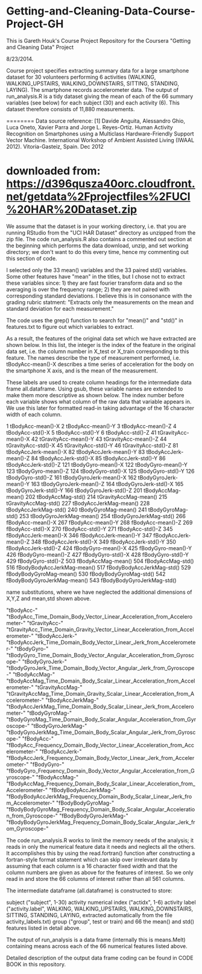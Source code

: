 Getting-and-Cleaning-Data-Course-Project-GH
===========================================

This is Gareth Houk's Course Project Repository for the Coursera "Getting and Cleaning Data" Project

8/23/2014.

Course project specifies extracting summary data for a large smartphone dataset for 30 volunteers performing 6 activities (WALKING, WALKING_UPSTAIRS, WALKING_DOWNSTAIRS, SITTING, STANDING, LAYING).  The smartphone records accelerometer data. The output of run_analysis.R is a tidy dataset giving the mean of each of the 66 summary variables (see below) for each subject (30) and each activity (6).  This dataset therefore consists of 11,880 measurements.    

========
Data source reference: 
[1] Davide Anguita, Alessandro Ghio, Luca Oneto, Xavier Parra and Jorge L. Reyes-Ortiz. Human Activity Recognition on Smartphones using a Multiclass Hardware-Friendly Support Vector Machine. International Workshop of Ambient Assisted Living (IWAAL 2012). Vitoria-Gasteiz, Spain. Dec 2012

downloaded from: 
https://d396qusza40orc.cloudfront.net/getdata%2Fprojectfiles%2FUCI%20HAR%20Dataset.zip
========

We assume that the dataset is in your working directory, i.e. that you are running RStudio from the "UCI HAR Dataset" directory as unzipped from the zip file.  The code run_analysis.R also contains a commented out section at the beginning which performs the data download, unzip, and set working directory; we don't want to do this every time, hence my commenting out this section of code.

I selected only the 33 mean() variables and the 33 paired std() variables.  Some other features have "mean" in the titles, but I chose not to extract these variables since: 1) they are fast fourier transform data and so the averaging is over the frequency range; 2) they are not paired with corresponding standard deviations.  I believe this is in consonance with the grading rubric statment: "Extracts only the measurements on the mean and standard deviation for each measurement."  

The code uses the grep() function to search for "mean()" and "std()" in features.txt to figure out which variables to extract.

As a result, the features of the original data set which we have extracted are shown below.  In this list, the integer is the index of the feature in the original data set, i.e. the column number in X_test or X_train corresponding to this feature.  The names describe the type of measurement performed, i.e. tBodyAcc-mean()-X describes a time series of acceleration for the body on the smartphone X axis, and is the mean of the measurement.  

These labels are used to create column headings for the intermediate data frame all.dataframe.  Using gsub, these 
variable names are extended to make them more descriptive as shown below.  The index number before each variable shows what column of the raw data that variable appears in.  We use this later for formatted read-in taking advantage of the 
16 character width of each column.

1 tBodyAcc-mean()-X
2 tBodyAcc-mean()-Y
3 tBodyAcc-mean()-Z
4 tBodyAcc-std()-X
5 tBodyAcc-std()-Y
6 tBodyAcc-std()-Z
41 tGravityAcc-mean()-X
42 tGravityAcc-mean()-Y
43 tGravityAcc-mean()-Z
44 tGravityAcc-std()-X
45 tGravityAcc-std()-Y
46 tGravityAcc-std()-Z
81 tBodyAccJerk-mean()-X
82 tBodyAccJerk-mean()-Y
83 tBodyAccJerk-mean()-Z
84 tBodyAccJerk-std()-X
85 tBodyAccJerk-std()-Y
86 tBodyAccJerk-std()-Z
121 tBodyGyro-mean()-X
122 tBodyGyro-mean()-Y
123 tBodyGyro-mean()-Z
124 tBodyGyro-std()-X
125 tBodyGyro-std()-Y
126 tBodyGyro-std()-Z
161 tBodyGyroJerk-mean()-X
162 tBodyGyroJerk-mean()-Y
163 tBodyGyroJerk-mean()-Z
164 tBodyGyroJerk-std()-X
165 tBodyGyroJerk-std()-Y
166 tBodyGyroJerk-std()-Z
201 tBodyAccMag-mean()
202 tBodyAccMag-std()
214 tGravityAccMag-mean()
215 tGravityAccMag-std()
227 tBodyAccJerkMag-mean()
228 tBodyAccJerkMag-std()
240 tBodyGyroMag-mean()
241 tBodyGyroMag-std()
253 tBodyGyroJerkMag-mean()
254 tBodyGyroJerkMag-std()
266 fBodyAcc-mean()-X
267 fBodyAcc-mean()-Y
268 fBodyAcc-mean()-Z
269 fBodyAcc-std()-X
270 fBodyAcc-std()-Y
271 fBodyAcc-std()-Z
345 fBodyAccJerk-mean()-X
346 fBodyAccJerk-mean()-Y
347 fBodyAccJerk-mean()-Z
348 fBodyAccJerk-std()-X
349 fBodyAccJerk-std()-Y
350 fBodyAccJerk-std()-Z
424 fBodyGyro-mean()-X
425 fBodyGyro-mean()-Y
426 fBodyGyro-mean()-Z
427 fBodyGyro-std()-X
428 fBodyGyro-std()-Y
429 fBodyGyro-std()-Z
503 fBodyAccMag-mean()
504 fBodyAccMag-std()
516 fBodyBodyAccJerkMag-mean()
517 fBodyBodyAccJerkMag-std()
529 fBodyBodyGyroMag-mean()
530 fBodyBodyGyroMag-std()
542 fBodyBodyGyroJerkMag-mean()
543 fBodyBodyGyroJerkMag-std()

name substitutions, where we have neglected the additional dimensions of X,Y,Z and mean,std shown above.

"tBodyAcc-"             "tBodyAcc_Time_Domain_Body_Vector_Linear_Acceleration_from_Accelerometer-"
"tGravityAcc-"          "tGravityAcc_Time_Domain_Gravity_Vector_Linear_Acceleration_from_Accelerometer-"
"tBodyAccJerk-"         "tBodyAccJerk_Time_Domain_Body_Vector_Linear_Jerk_from_Accelerometer-"
"tBodyGyro-"            "tBodyGyro_Time_Domain_Body_Vector_Angular_Acceleration_from_Gyroscope-"
"tBodyGyroJerk-"        "tBodyGyroJerk_Time_Domain_Body_Vector_Angular_Jerk_from_Gyroscope-"
"tBodyAccMag-"          "tBodyAccMag_Time_Domain_Body_Scalar_Linear_Acceleration_from_Accelerometer-"
"tGravityAccMag-"       "tGravityAccMag_Time_Domain_Gravity_Scalar_Linear_Acceleration_from_Accelerometer-"
"tBodyAccJerkMag-"      "tBodyAccJerkMag_Time_Domain_Body_Scalar_Linear_Jerk_from_Accelerometer-"
"tBodyGyroMag-"         "tBodyGyroMag_Time_Domain_Body_Scalar_Angular_Acceleration_from_Gyroscope-"
"tBodyGyroJerkMag-"     "tBodyGyroJerkMag_Time_Domain_Body_Scalar_Angular_Jerk_from_Gyroscope-"
"fBodyAcc-"             "fBodyAcc_Frequency_Domain_Body_Vector_Linear_Acceleration_from_Accelerometer-"
"fBodyAccJerk-"         "fBodyAccJerk_Frequency_Domain_Body_Vector_Linear_Jerk_from_Accelerometer-"
"fBodyGyro-"            "fBodyGyro_Frequency_Domain_Body_Vector_Angular_Acceleration_from_Gyroscope-"
"fBodyAccMag-"          "fBodyAccMag_Frequency_Domain_Body_Scalar_Linear_Acceleration_from_Accelerometer-"
"fBodyBodyAccJerkMag-"  "fBodyBodyAccJerkMag_Frequency_Domain_Body_Scalar_Linear_Jerk_from_Accelerometer-"
"fBodyBodyGyroMag-"     "fBodyBodyGyroMag_Frequency_Domain_Body_Scalar_Angular_Acceleration_from_Gyroscope-"
"fBodyBodyGyroJerkMag-" "fBodyBodyGyroJerkMag_Frequency_Domain_Body_Scalar_Angular_Jerk_from_Gyroscope-"

The code run_analysis.R works to limit the memory needs of the analysis; it reads in only the numerical feature data it needs and neglects all the others.  It accomplishes this by using the read.fortran() function after constructing a fortran-style format statement which can skip over irrelevant data by assuming that each column is a 16 character fixed width and that the column numbers are given as above for the features of interest.  So we only read in and store the 66 columns of interest rather than all 561 columns.

The intermediate dataframe (all.dataframe) is constructed to store:

subject ("subject", 1-30) 
activity numerical index ("actidx", 1-6) 
activity label ("activity.label", WALKING, WALKING_UPSTAIRS, WALKING_DOWNSTAIRS, SITTING, STANDING, LAYING, extracted automatically from the file activity_labels.txt) 
group ("group", test or train)
and 66 the mean() and std() features listed in detail above.

The output of run_analysis is a data frame (internally this is means.Melt) containing means across 
each of the 66 numerical features listed above.  

Detailed description of the output data frame coding can be found in CODE BOOK in this repository.



